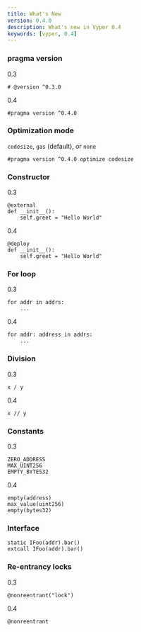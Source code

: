 ```yaml
---
title: What's New
version: 0.4.0
description: What's new in Vyper 0.4
keywords: [vyper, 0.4]
---
```


### pragma version

0.3

```vyper
# @version ^0.3.0
```

0.4

```vyper
#pragma version ^0.4.0
```

### Optimization mode

`codesize`, `gas` (default), or `none`

```vyper
#pragma version ^0.4.0 optimize codesize
```

### Constructor

0.3

```vyper
@external
def __init__():
    self.greet = "Hello World"
```

0.4

```vyper
@deploy
def __init__():
    self.greet = "Hello World"
```

### For loop

0.3

```vyper
for addr in addrs:
    ...
```

0.4

```vyper
for addr: address in addrs:
    ...
```

### Division

0.3

```shell
x / y
```

0.4

```shell
x // y
```

### Constants

0.3

```vyper
ZERO_ADDRESS
MAX_UINT256
EMPTY_BYTES32
```

0.4

```vyper
empty(address)
max_value(uint256)
empty(bytes32)
```

### Interface

```vyper
static IFoo(addr).bar()
extcall IFoo(addr).bar()
```

### Re-entrancy locks

0.3

```vyper
@nonreentrant("lock")
```

0.4

```vyper
@nonreentrant
```

